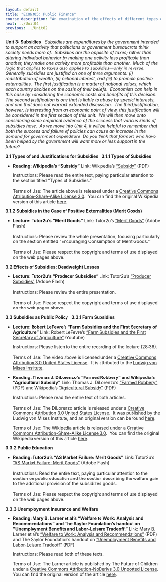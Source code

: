 ```yaml
---
layout: default
title: "ECON305: Public Finance"
course_description: "An examination of the effects of different types of tax and subsidy policies, and of government failure. Analyzes the effects of economic incentives on voters, government officials, economy and markets, macro-economic considerations in public finance and the trends in the US economy."
next: ../Unit04
previous: ../Unit02
---
```

**Unit 3: Subsidies** <span id="3"></span> 
*Subsidies are expenditures by the government intended to support an
activity that politicians or government bureaucrats think society needs
more of.  Subsidies are the opposite of taxes; rather than altering
individual behavior by making one activity less profitable than another,
they make one activity more profitable than another.  Much of the logic
that applies to taxes also applies to subsidies—only in reverse. 
Generally subsidies are justified on one of three arguments: (i)
redistribution of wealth, (ii) national interest, and (iii) to promote
positive externalities.  The first justification is a matter of national
values, which each country decides on the basis of their beliefs. 
Economists can help in this case by considering the economic costs and
benefits of this decision.  The second justification is one that is
liable to abuse by special interests, and one that does not warrant
extended discussion.  The third justification, however, is interesting
from an economic point of view, this justification will be considered in
the first section of this unit.  We will then move onto considering some
empirical evidence of the success that various kinds of subsidies have. 
As we move into Unit 4, it will be helpful to remember that both the
success and failure of policies can cause an increase in the demand for
government expenditure  Do you think that farmers who have been helped
by the government will want more or less support in the future?*

**3.1 Types of and Justifications for Subsidies** <span
id="3.1"></span> 
**3.1.1 Types of Subsidies** <span id="3.1.1"></span> 
-   **Reading: Wikipedia’s “Subsidy”**
    Link: Wikipedia’s
    [“Subsidy”](http://www.saylor.org/site/wp-content/uploads/2012/06/Subsidy.pdf) (PDF)  
      
     Instructions: Please read the entire text, paying particular
    attention to the section titled “Types of Subsidies.”  
        
     Terms of Use: The article above is released under a [Creative
    Commons Attribution-Share-Alike License
    3.0](http://creativecommons.org/licenses/by-sa/3.0/).  You can find
    the original Wikipedia version of this article
    [here](http://en.wikipedia.org/wiki/Subsidy).

**3.1.2 Subsidies in the Case of Positive Externalities (Merit Goods)**
<span id="3.1.2"></span> 
-   **Lecture: Tutor2u’s “Merit Goods”**
    Link: Tutor2u’s [“Merit
    Goods”](http://www.tutor2u.net/economics/presentations/aseconomics/marketfailure/MeritGoods/default.html)
    (Adobe Flash)  
        
     Instructions: Please review the whole presentation, focusing
    particularly on the section entitled “Encouraging Consumption of
    Merit Goods.”  
        
     Terms of Use: Please respect the copyright and terms of use
    displayed on the web pages above.

**3.2 Effects of Subsidies: Deadweight Losses** <span id="3.2"></span> 
-   **Lecture: Tutor2u’s “Producer Subsidies”**
    Link: Tutor2u’s [“Producer
    Subsidies”](http://www.tutor2u.net/economics/presentations/aseconomics/markets/ProducerSubsidies/default.html) (Adobe
    Flash)  
        
     Instructions: Please review the entire presentation.  
        
     Terms of Use: Please respect the copyright and terms of use
    displayed on the web pages above.

**3.3 Subsidies as Public Policy** <span id="3.3"></span> 
**3.3.1 Farm Subsidies** <span id="3.3.1"></span> 
-   **Lecture: Robert LeFevre’s “Farm Subsidies and the First Secretary
    of Agriculture”**
    Link: Robert LeFevre’s [“Farm Subsidies and the First Secretary of
    Agriculture”](http://www.youtube.com/watch?v=3ViaIOIDtFE) (Youtube)  
      
     Instructions: Please listen to the entire recording of the lecture
    (28:36).  
        
     Terms of Use: The video above is licensed under a [Creative Commons
    Attribution 3.0 United States
    License](http://creativecommons.org/licenses/by/3.0/us/).  It is
    attributed to the [Ludwig von Mises Institute](http://mises.org/).

-   **Reading: Thomas J. DiLorenzo’s “Farmed Robbery” and Wikipedia’s
    “Agricultural Subsidy”**
    Link: Thomas J. DiLorenzo’s [“Farmed
    Robbery”](http://www.saylor.org/site/wp-content/uploads/2012/06/Farmed-Robbery.pdf)
    (PDF) and Wikipedia’s [“Agricultural
    Subsidy”](http://www.saylor.org/site/wp-content/uploads/2012/06/FarmSubsidy.pdf) (PDF)  
      
     Instructions: Please read the entire text of both articles.  
        
     Terms of Use: The DiLorenzo article is released under a [Creative
    Commons Attribution 3.0 United States
    License](http://creativecommons.org/licenses/by/3.0/us/).  It was
    published by the Ludwig von Mises Institute, and an original version
    can be found
    [here](http://mises.org/freemarket_detail.aspx?control=540).  
      
     Terms of Use: The Wikipedia article is released under a [Creative
    Commons Attribution-Share-Alike License
    3.0](http://creativecommons.org/licenses/by-sa/3.0/).  You can find
    the original Wikipedia version of this
    article [here](http://en.wikipedia.org/wiki/Farm_subsidy).

**3.3.2 Public Education** <span id="3.3.2"></span> 
-   **Reading: Tutor2u’s “AS Market Failure: Merit Goods”**
    Link: Tutor2u’s [“AS Market Failure: Merit
    Goods”](http://www.tutor2u.net/economics/revision-notes/as-marketfailure-merit-goods.html)
    (Adobe Flash)  
        
     Instructions: Read the entire text, paying particular attention to
    the section on public education and the section describing the
    welfare gain to the additional provision of the subsidized goods.  
        
     Terms of Use: Please respect the copyright and terms of use
    displayed on the web pages above.

**3.3.3 Unemployment Insurance and Welfare** <span id="3.3.3"></span> 
-   **Reading: Mary B. Larner et al’s “Welfare to Work: Analysis and
    Recommendations” and The Saylor Foundation’s handout on
    "Unemployment Benefits and Labor-Leisure Tradeoff.”**
    Link: Mary B. Larner et al’s [“Welfare to Work: Analysis and
    Recommendations”](http://www.saylor.org/site/wp-content/uploads/2012/06/Welfare-to-Work.pdf)
    (PDF) and The Saylor Foundation’s handout on [“Unemployment Benefits
    and Labor-Leisure
    Tradeoff”](http://www.saylor.org/site/wp-content/uploads/2011/05/ECON305-3.3.3-Labor-LeisureHandout2.pdf)
    (PDF)  
      
     Instructions: Please read both of these texts.    
      
     Terms of Use: The Larner article is published by The Future of
    Children under a [Creative Commons Attribution-NoDerivs 3.0 Unported
    License](http://creativecommons.org/licenses/by-nd/3.0/).  You can
    find the original version of the article
    [here](http://www.princeton.edu/futureofchildren/publications/journals/article/index.xml?journalid=54&articleid=296&sectionid=1954).


